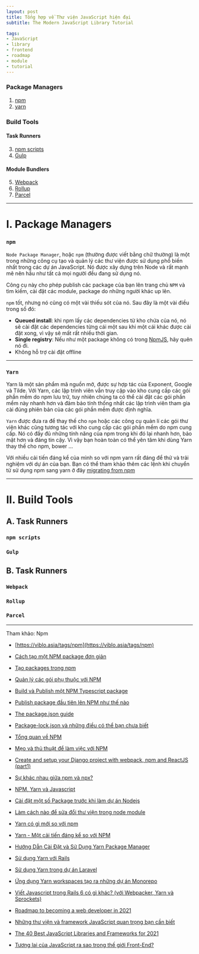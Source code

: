 ```yaml
---
layout: post
title: Tổng hợp về Thư viện JavaScript hiện đại
subtitle: The Modern JavaScript Library Tutorial

tags:
- JavaScript
- library
- frontend
- roadmap
- module
- tutorial
---
```


### Package Managers
1. [npm](#npm)
2. [yarn](#yarn)

### Build Tools
#### Task Runners
3. [npm scripts](#npm-scripts)
4. [Gulp](#gulp)

#### Module Bundlers
5. [Webpack](#webpack)
6. [Rollup](#rollup)
7. [Parcel](#parcel)

-----

# I. Package Managers

### `npm`
`Node Package Manager`, hoặc `npm` (thường được viết bằng chữ thường) là một trong những công cụ tạo và quản lý các thư viện được sử dụng phổ biến nhất trong các dự án JavaScript. Nó được xây dựng trên Node và rất mạnh mẽ nên hầu như tất cả mọi người đều đang sử dụng nó.

Công cụ này cho phép publish các package của bạn lên trang chủ `NPM` và tìm kiếm, cài đặt các module, package do những người khác up lên.

`npm` tốt, nhưng nó cũng có một vài thiếu sót của nó. Sau đây là một vài điều trong số đó:
- **Queued install**: khi npm lấy các dependencies từ kho chứa của nó, nó sẽ cài đặt các dependencies từng cái một sau khi một cái khác được cài đặt xong, vì vậy sẽ mất rất nhiều thời gian.
- **Single registry**: Nếu như một package không có trong [NpmJS](https://www.npmjs.com), hãy quên nó đi.
- Không hỗ trợ cài đặt offline

-----

### `Yarn`

Yarn là một sản phẩm mã nguồn mở, được sự hợp tác của Exponent, Google và Tilde. Với Yarn, các lập trình viên vẫn truy cập vào kho cung cấp các gói phần mềm do npm lưu trữ, tuy nhiên chúng ta có thể cài đặt các gói phần mềm này nhanh hơn và đảm bảo tính thống nhất các lập trình viên tham gia cài đúng phiên bản của các gói phần mềm được định nghĩa.

`Yarn` được đưa ra để thay thế cho `npm` hoặc các công cụ quản lí các gói thư viện khác cũng tương tác với kho cung cấp các gói phần mềm do npm cung cấp. Nó có đầy đủ những tính năng của npm trong khi đó lại nhanh hơn, bảo mật hơn và đáng tin cậy. Vì vậy bạn hoàn toàn có thể yên tâm khi dùng Yarn thay thế cho npm, bower ...

Với nhiều cải tiến đáng kể của mình so với npm yarn rất đáng để thử và trải nghiệm với dự án của bạn. Bạn có thể tham khảo thêm các lệnh khi chuyển từ sử dụng npm sang yarn ở đây [migrating from npm](https://classic.yarnpkg.com/en/docs/migrating-from-npm)

-----

# II. Build Tools
## A. Task Runners
### `npm scripts`

### `Gulp`

## B. Task Runners
### `Webpack`

### `Rollup`

### `Parcel`



-----
Tham khảo:
Npm
- [https://viblo.asia/tags/npm](https://viblo.asia/tags/npm)
- [Cách tạo một NPM package đơn giản](https://viblo.asia/p/cach-tao-mot-npm-package-don-gian-3P0lPy3o5ox)
- [Tạo packages trong npm](https://viblo.asia/p/tao-packages-trong-npm-node-packages-manager-YWOZr6dNZQ0)
- [Quản lý các gói phụ thuộc với NPM](https://viblo.asia/p/manage-packages-dependencies-with-npm-YWOZrDLR5Q0)
- [Build và Publish một NPM Typescript package](https://viblo.asia/p/build-va-publish-mot-npm-typescript-package-gDVK2nGnKLj)
- [Publish package đầu tiên lên NPM như thế nào](https://viblo.asia/p/publish-package-dau-tien-len-npm-nhu-the-nao-Do754b7VZM6)
- [The package.json guide](https://viblo.asia/p/the-packagejson-guide-bWrZn0zY5xw)
- [Package-lock.json và những điều có thể bạn chưa biết](https://viblo.asia/p/package-lockjson-va-nhung-dieu-co-the-ban-chua-biet-RQqKL2WOl7z)
- [Tổng quan về NPM](https://viblo.asia/p/tong-quan-ve-npm-4P856dy3ZY3)
- [Mẹo và thủ thuật để làm việc với NPM](https://viblo.asia/p/meo-va-thu-thuat-de-lam-viec-voi-npm-djeZ1epYZWz)
- [Create and setup your Django project with webpack, npm and ReactJS (part1)](https://viblo.asia/p/create-and-setup-your-django-project-with-webpack-npm-and-reactjs-part1-aWj532jpl6m)
- [Sự khác nhau giữa npm và npx?](https://viblo.asia/p/su-khac-nhau-giua-npm-va-npx-bWrZnxM95xw)

- [NPM, Yarn và Javascript](https://viblo.asia/p/npm-yarn-va-javascript-Eb85orNml2G)
- [Cài đặt một số Package trước khi làm dự án Nodejs](https://viblo.asia/p/cai-dat-mot-so-package-truoc-khi-lam-du-an-nodejs-Qpmlejm75rd)
- [Làm cách nào để sửa đổi thư viện trong node module](https://viblo.asia/p/lam-cach-nao-de-sua-doi-thu-vien-trong-node-module-eW65G6AalDO)

- [Yarn có gì mới so với npm](https://viblo.asia/p/yarn-co-gi-moi-so-voi-npm-Do754WR4lM6)
- [Yarn - Một cải tiến đáng kể so với NPM](https://viblo.asia/p/yarn-mot-cai-tien-dang-ke-so-voi-npm-yMnKMqRQK7P)
- [Hướng Dẫn Cài Đặt và Sử Dụng Yarn Package Manager](https://viblo.asia/p/huong-dan-cai-dat-va-su-dung-yarn-package-manager-4dbZNgoklYM)
- [Sử dụng Yarn với Rails](https://viblo.asia/p/su-dung-yarn-voi-rails-gDVK2jaAKLj)
- [Sử dụng Yarn trong dự án Laravel](https://viblo.asia/p/su-dung-yarn-trong-du-an-laravel-chuyen-training-php-tai-framgia-education-1Je5EjWAKnL)
- [Ứng dụng Yarn workspaces tạo ra những dự án Monorepo](https://viblo.asia/p/ung-dung-yarn-workspaces-tao-ra-nhung-du-an-monorepo-QpmleyXolrd)
- [Viết Javascript trong Rails 6 có gì khác? (với Webpacker, Yarn và Sprockets)](https://viblo.asia/p/viet-javascript-trong-rails-6-co-gi-khac-voi-webpacker-yarn-va-sprockets-924lJ4e0KPM)

- [Roadmap to becoming a web developer in 2021](https://github.com/kamranahmedse/developer-roadmap)
- [Những thư viện và framework JavaScript quan trọng bạn cần biết](https://code.tutsplus.com/vi/articles/essential-javascript-libraries-and-frameworks-you-should-know-about--cms-29540)
- [The 40 Best JavaScript Libraries and Frameworks for 2021](https://kinsta.com/blog/javascript-libraries/)
- [Tương lai của JavaScript ra sao trong thế giới Front-End?](https://topdev.vn/blog/tuong-lai-cua-javascript-ra-sao-trong-the-gioi-front-end/)